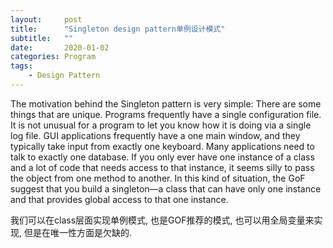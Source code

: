 ```yaml
---
layout:     post
title:      "Singleton design pattern单例设计模式"
subtitle:   ""
date:       2020-01-02
categories: Program
tags:
    - Design Pattern
---
```


The motivation behind the Singleton pattern is very simple: There are some things that are unique. Programs frequently have a single configuration file. It is not unusual for a program to let you know how it is doing via a single log file. GUI applications frequently have a one main window, and they typically take input from exactly one keyboard. Many applications need to talk to exactly one database. If you only ever have one instance of a class and a lot of code that needs access to that instance, it seems silly to pass the object from one method to another. In this kind of situation, the GoF suggest that you build a singleton—a class that can have only one instance and that provides global access to that one instance.

我们可以在class层面实现单例模式, 也是GOF推荐的模式, 也可以用全局变量来实现, 但是在唯一性方面是欠缺的.
